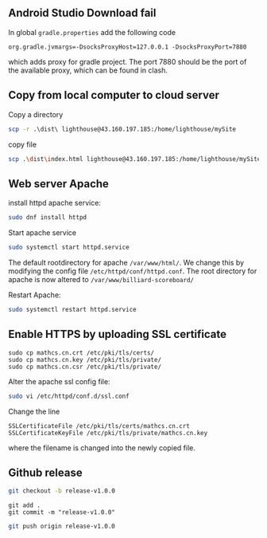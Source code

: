 ## Android Studio Download fail

In global `gradle.properties` add the following code

```
org.gradle.jvmargs=-DsocksProxyHost=127.0.0.1 -DsocksProxyPort=7880
```

which adds proxy for gradle project. The port 7880 should be the port of the available proxy, which can be found in clash.



## Copy from local computer to cloud server

Copy a directory

```bash
scp -r .\dist\ lighthouse@43.160.197.185:/home/lighthouse/mySite
```

copy file

```bash
scp .\dist\index.html lighthouse@43.160.197.185:/home/lighthouse/mySite/a.html
```



## Web server Apache

install httpd apache service:

```bash
sudo dnf install httpd
```

Start apache service

```bash
sudo systemctl start httpd.service
```

The default rootdirectory for apache `/var/www/html/`. We change this by modifying the config file `/etc/httpd/conf/httpd.conf`. The root directory for apache is now altered to `/var/www/billiard-scoreboard/`

Restart Apache:

```bash
sudo systemctl restart httpd.service
```



## Enable HTTPS by uploading SSL certificate

```
sudo cp mathcs.cn.crt /etc/pki/tls/certs/
sudo cp mathcs.cn.key /etc/pki/tls/private/
sudo cp mathcs.cn.csr /etc/pki/tls/private/

```

Alter the apache ssl config file:

```bash
sudo vi /etc/httpd/conf.d/ssl.conf
```

Change the line

```
SSLCertificateFile /etc/pki/tls/certs/mathcs.cn.crt
SSLCertificateKeyFile /etc/pki/tls/private/mathcs.cn.key
```

where the filename is changed into the newly copied file.



## Github release

```bash
git checkout -b release-v1.0.0 
```



```
git add .
git commit -m "release-v1.0.0"
```



```bash
git push origin release-v1.0.0
```


